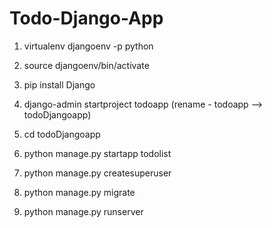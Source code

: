 # Todo-Django-App

1. virtualenv djangoenv -p python
2. source djangoenv/bin/activate
3. pip install Django

4. django-admin startproject todoapp
(rename - todoapp --> todoDjangoapp)
5. cd todoDjangoapp
6. python manage.py startapp todolist

7. python manage.py createsuperuser
8. python manage.py migrate
9. python manage.py runserver


